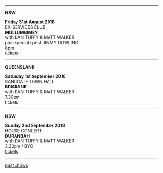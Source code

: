 
* * * * *   

**NSW**    

**Friday 31st August 2018**  
EX-SERVICES CLUB  
**MULLUMBIMBY**  
with DAN TUFFY & MATT WALKER  
plus special guest JIMMY DOWLING  
8pm  
[tickets](https://mullumexservices.com.au/event/2307967/469914100/songs-from-dan)  
  
* * * * *   

**QUEENSLAND**    

**Saturday 1st September 2018**  
SANDGATE TOWN HALL  
**BRISBANE**  
with DAN TUFFY & MATT WALKER  
7.30pm  
[tickets](https://www.trybooking.com/356253)  

* * * * *   

**NSW**    
 
**Sunday 2nd September 2018**  
HOUSE CONCERT  
**DURANBAH**  
with DAN TUFFY & MATT WALKER  
3.30pm / BYO  
[tickets](http://www.trybooking.com/VPAO)  
  
* * * * *       

[past shows](?p=shows/archive/)
